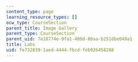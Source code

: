 ```yaml
---
content_type: page
learning_resource_types: []
ocw_type: CourseSection
parent_title: Image Gallery
parent_type: CourseSection
parent_uid: 7e18774e-9fa1-400d-80aa-b251dbe049a1
title: Labs
uid: fe732839-1aed-4444-fbcd-feb926458288
---
```

